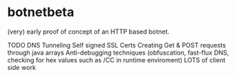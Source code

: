 # botnetbeta

(very) early proof of concept of an HTTP based botnet.

TODO
  DNS Tunneling
  Self signed SSL Certs
  Creating Get & POST requests through java arrays
  Anti-debugging techniques (obfuscation, fast-flux DNS, checking for hex values such as /CC in runtime enviroment)
  LOTS of client side work
  
